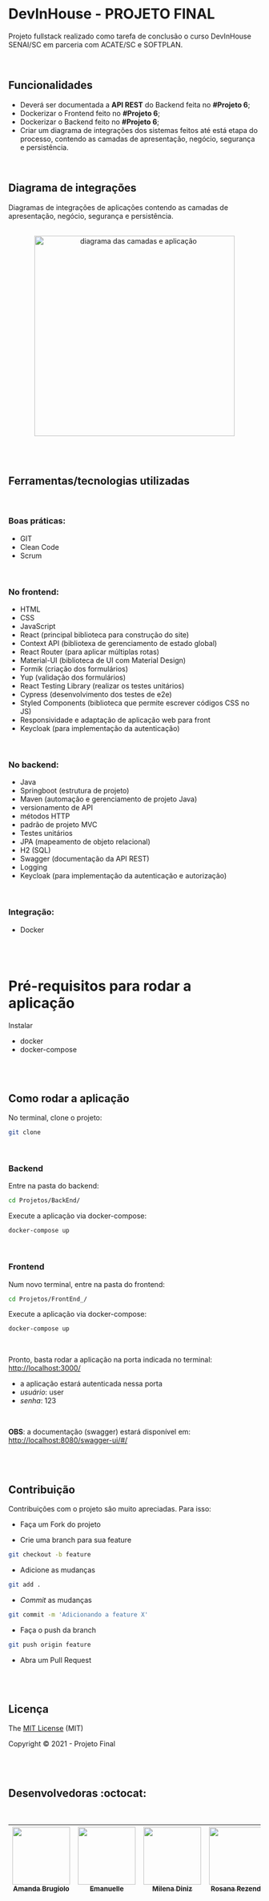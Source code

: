 # DevInHouse - PROJETO FINAL

Projeto fullstack realizado como tarefa de conclusão o curso DevInHouse SENAI/SC em parceria com ACATE/SC e SOFTPLAN.

<br>

## Funcionalidades

- Deverá ser documentada a **API REST** do Backend feita no **#Projeto 6**;
- Dockerizar o Frontend feito no **#Projeto 6**;
- Dockerizar o Backend feito no **#Projeto 6**;
- Criar um diagrama de integrações dos sistemas feitos até está etapa do processo, contendo as camadas de apresentação, negócio, segurança e persistência.

<br>

## Diagrama de integrações

Diagramas de integrações de aplicações contendo as camadas de apresentação, negócio, segurança e persistência.

<br>

<div align="center">
  <img  width='400' src='https://user-images.githubusercontent.com/45580434/130707396-b277b7f9-cd7e-4153-9e9e-763c645a1bc8.png' alt="diagrama das camadas e aplicação">
</div>

<br><br>

## Ferramentas/tecnologias utilizadas

<br>

### Boas práticas:

- GIT
- Clean Code
- Scrum

<br>

### No frontend:

- HTML
- CSS
- JavaScript
- React (principal biblioteca para construção do site)
- Context API (bibliotexa de gerenciamento de estado global)
- React Router (para aplicar múltiplas rotas)
- Material-UI (biblioteca de UI com Material Design)
- Formik (criação dos formulários)
- Yup (validação dos formulários)
- React Testing Library (realizar os testes unitários)
- Cypress (desenvolvimento dos testes de e2e)
- Styled Components (biblioteca que permite escrever códigos CSS no JS)
- Responsividade e adaptação de aplicação web para front
- Keycloak (para implementação da autenticação)

<br>

### No backend:

- Java
- Springboot (estrutura de projeto)
- Maven (automação e gerenciamento de projeto Java)
- versionamento de API
- métodos HTTP
- padrão de projeto MVC
- Testes unitários
- JPA (mapeamento de objeto relacional)
- H2 (SQL)
- Swagger (documentação da API REST)
- Logging
- Keycloak (para implementação da autenticação e autorização)

<br>

### Integração:

- Docker

<br><br>

# Pré-requisitos para rodar a aplicação

Instalar
- docker
- docker-compose

<br><br>

## Como rodar a aplicação

No terminal, clone o projeto:

```bash
git clone
```

<br>

### Backend

Entre na pasta do backend:

```bash
cd Projetos/BackEnd/
```

Execute a aplicação via docker-compose:

```bash
docker-compose up
```

<br>

### Frontend

Num novo terminal, entre na pasta do frontend:

```bash
cd Projetos/FrontEnd_/
```

Execute a aplicação via docker-compose:

```bash
docker-compose up
```

<br>

Pronto, basta rodar a aplicação na porta indicada no terminal: [http://localhost:3000/](http://localhost:3000/)
- a aplicação estará autenticada nessa porta
- *usuário*: user
- *senha*: 123

<br>

**OBS**:  a documentação (swagger) estará disponível em: [http://localhost:8080/swagger-ui/#/](http://localhost:8080/swagger-ui/#/)


<br><br>

## Contribuição

Contribuições com o projeto são muito apreciadas. Para isso:

- Faça um Fork do projeto

- Crie uma branch para sua feature

```bash
git checkout -b feature
```

- Adicione as mudanças

```bash
git add .
```

- _Commit_ as mudanças

```bash
git commit -m 'Adicionando a feature X'
```

- Faça o push da branch

```bash
git push origin feature
```

- Abra um Pull Request

<br><br>

## Licença

The [MIT License]() (MIT)

Copyright :copyright: 2021 - Projeto Final

<br><br>

## Desenvolvedoras :octocat:

<br>

<div align="center">

| [<img src="https://avatars.githubusercontent.com/u/47026392?s=460&u=8d55f59b971be6ff3db89146f223fe6cfacbf18c&v=4" width=115><br><sub>Amanda Brugiolo</sub>](https://github.com/abrugiolo) | [<img src="https://avatars.githubusercontent.com/u/40336369?s=460&v=4" width=115><br><sub>Emanuelle</sub>](https://github.com/manubf) | [<img src="https://avatars.githubusercontent.com/u/74935208?s=460&u=e7c6909558ba5031978f43ee77810c4191e05d75&v=4" width=115><br><sub>Milena Diniz</sub>](https://github.com/milena-diniz) | [<img src="https://avatars.githubusercontent.com/u/45580434?s=460&u=07188d0258859fc94b46983bcb85c09b4d7c5daf&v=4" width=115><br><sub>Rosana Rezende</sub>](https://github.com/rosanarezende) |
| :---------------------------------------------------------------------------------------------------------------------------------------------------------------------------------------: | :-----------------------------------------------------------------------------------------------------------------------------------: | :---------------------------------------------------------------------------------------------------------------------------------------------------------------------------------------: | :------------------------------------------------------------------------------------------------------------------------------------------------------------------------------------------: |

</div>
